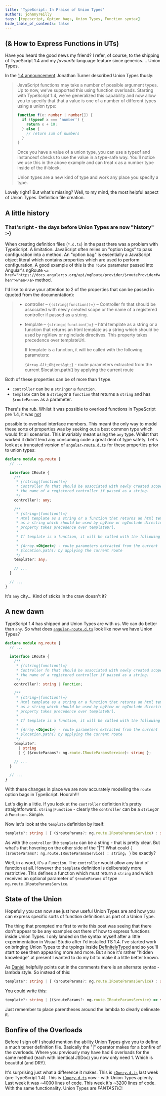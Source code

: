 ```yaml
---
title: 'TypeScript: In Praise of Union Types'
authors: johnnyreilly
tags: [typescript, Option bags, Union Types, Function syntax]
hide_table_of_contents: false
---
```


## (& How to Express Functions in UTs)

<!--truncate-->

Have you heard the good news my friend? I refer, of course, to the shipping of TypeScript 1.4 and my _favourite_ language feature since generics.... Union Types.

In the [1\.4 announcement](https://blogs.msdn.com/b/typescript/archive/2015/01/16/announcing-typescript-1-4.aspx) Jonathan Turner described Union Types thusly:

> JavaScript functions may take a number of possible argument types. Up to now, we’ve supported this using function overloads. Starting with TypeScript 1.4, we’ve generalized this capability and now allow you to specify that that a value is one of a number of different types using a union type:
>
> ```ts
> function f(x: number | number[]) {
>   if (typeof x === 'number') {
>     return x + 10;
>   } else {
>     // return sum of numbers
>   }
> }
> ```
>
> Once you have a value of a union type, you can use a typeof and instanceof checks to use the value in a type-safe way. You'll notice we use this in the above example and can treat x as a number type inside of the if-block.
>
> Union types are a new kind of type and work any place you specify a type.

Lovely right? But what's missing? Well, to my mind, the most helpful aspect of Union Types. Definition file creation.

## A little history

### That's right - the days before Union Types are now "history" :-)

When creating definition files (`*.d.ts`) in the past there was a problem with TypeScript. A limitation. JavaScript often relies on "option bags" to pass configuration into a method. An "option bag" is essentially a JavaScript object literal which contains properties which are used to perform configuration. A good example of this is the `route` parameter passed into Angular's ngRoute `<a href="https://docs.angularjs.org/api/ngRoute/provider/$routeProvider#when">when</a>` method.

I'd like to draw your attention to 2 of the properties that can be passed in (quoted from the documentation):

> - controller – `{(string|function()=}` – Controller fn that should be associated with newly created scope or the name of a registered controller if passed as a string.
> - template – `{string=|function()=}` – html template as a string or a function that returns an html template as a string which should be used by ngView or ngInclude directives. This property takes precedence over templateUrl.
>
>   If template is a function, it will be called with the following parameters:
>
>   `{Array.&lt;Object&gt;}` \- route parameters extracted from the current $location.path() by applying the current route

Both of these properties can be of more than 1 type.

- `controller` can be a `string`_or_ a `function`.
- `template` can be a `string`_or_ a `function` that returns a `string` and has `$routeParams` as a parameter.

There's the rub. Whilst it was possible to overload functions in TypeScript pre 1.4, it was <u>not</u>

possible to overload interface members. This meant the only way to model these sorts of properties was by seeking out a best common type which would fit all scenarios. This invariably meant using the `any` type. Whilst that worked it didn't lend any consuming code a great deal of type safety. Let's look at a truncated version of [`angular-route.d.ts`](https://github.com/borisyankov/DefinitelyTyped/blob/c71628e0765eb8e240d8eabd2225f64ea2e2fdb8/angularjs/angular-route.d.ts) for these properties prior to union types:

```ts
declare module ng.route {
  // ...

  interface IRoute {
    /**
     * {(string|function()=}
     * Controller fn that should be associated with newly created scope or
     * the name of a registered controller if passed as a string.
     */
    controller?: any;

    /**
     * {string=|function()=}
     * Html template as a string or a function that returns an html template
     * as a string which should be used by ngView or ngInclude directives. This
     * property takes precedence over templateUrl.
     *
     * If template is a function, it will be called with the following parameters:
     *
     * {Array.<Object>} - route parameters extracted from the current
     * $location.path() by applying the current route
     */
    template?: any;

    // ...
  }

  // ...
}
```

It's `any` city... Kind of sticks in the craw doesn't it?

## A new dawn

TypeScript 1.4 has shipped and Union Types are with us. We can do better than `any`. So what does [`angular-route.d.ts`](https://github.com/borisyankov/DefinitelyTyped/blob/30ce45e0e706322f34608ab6fa5de141bba59c90/angularjs/angular-route.d.ts) look like now we have Union Types?

```ts
declare module ng.route {
  // ...

  interface IRoute {
    /**
     * {(string|function()=}
     * Controller fn that should be associated with newly created scope or
     * the name of a registered controller if passed as a string.
     */
    controller?: string | Function;

    /**
     * {string=|function()=}
     * Html template as a string or a function that returns an html template
     * as a string which should be used by ngView or ngInclude directives. This
     * property takes precedence over templateUrl.
     *
     * If template is a function, it will be called with the following parameters:
     *
     * {Array.<Object>} - route parameters extracted from the current
     * $location.path() by applying the current route
     */
    template?:
      | string
      | { ($routeParams?: ng.route.IRouteParamsService): string };

    // ...
  }

  // ...
}
```

With these changes in place we are now accurately modelling the `route` option bags in TypeScript. Hoorah!!!

Let's dig in a little. If you look at the `controller` definition it's pretty straightforward. `string|Function` \- clearly the `controller` can be a `string`_or_ a `Function`. Simple.

Now let's look at the `template` definition by itself:

```ts
template?: string | { ($routeParams?: ng.route.IRouteParamsService) : string; }
```

As with the `controller` the `template` can be a string - that is pretty clear. But what's that hovering on the other side of the "\|"? What could `{ ($routeParams?: ng.route.IRouteParamsService) : string; }` be exactly?

Well, in a word, it's a `Function`. The `controller` would allow any kind of function at all. However the `template` definition is deliberately more restrictive. This defines a function which must return a `string` and which receives an optional parameter of `$routeParams` of type `ng.route.IRouteParamsService`.

## State of the Union

Hopefully you can now see just how useful Union Types are and how you can express specific sorts of function definitions as part of a Union Type.

The thing that prompted me first to write this post was seeing that there don't appear to be any examples out there of how to express functions inside Union Types. I only landed on the syntax myself after a little experimentation in Visual Studio after I'd installed TS 1.4. I've started work on bringing Union Types to the typings inside [DefinitelyTyped](https://github.com/borisyankov/DefinitelyTyped) and so you'll start to see them appearing more and more. But since it's rather "hidden knowledge" at present I wanted to do my bit to make it a little better known.

As [Daniel](https://twitter.com/Rickenhacker) helpfully points out in the comments there is an alternate syntax - lambda style. So instead of this:

```ts
template?: string | { ($routeParams?: ng.route.IRouteParamsService) : string; }
```

You could write this:

```ts
template?: string | (($routeParams?: ng.route.IRouteParamsService) => string);
```

Just remember to place parentheses around the lambda to clearly delineate it.

## Bonfire of the Overloads

Before I sign off I should mention the ability Union Types give you to define a much terser definition file. Basically the "\|" operator makes for a bonfire of the overloads. Where you previously may have had 6 overloads for the same method (each with identical JSDoc) you now only need 1. Which is beautiful (and DRY).

It's surprising just what a difference it makes. This is [`jQuery.d.ts`](https://github.com/borisyankov/DefinitelyTyped/blob/9bd7fe69d98337db56144c3da131d413f5b7e895/jquery/jquery.d.ts) last week (pre TypeScript 1.4). This is [`jQuery.d.ts`](https://github.com/borisyankov/DefinitelyTyped/blob/9f64372a065541fe2b8f6c5c5cd9b55a1d631f19/jquery/jquery.d.ts) now - with Union Types aplenty. Last week it was \~4000 lines of code. This week it's \~3200 lines of code. With the same functionality. Union Types are _FANTASTIC_!
